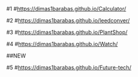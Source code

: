 #1
#https://dimas1barabas.github.io/Calculator/

#2
#https://dimas1barabas.github.io/leedconver/

#3
#https://dimas1barabas.github.io/PlantShop/

#4
#https://dimas1barabas.github.io/Watch/




##NEW

#5
#https://dimas1barabas.github.io/Future-tech/
